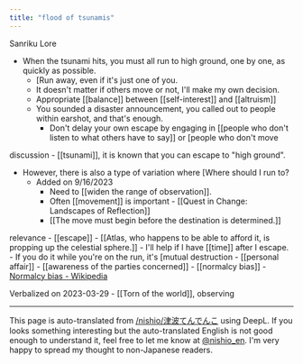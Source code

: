 ```yaml
---
title: "flood of tsunamis"
---
```


Sanriku Lore
- When the tsunami hits, you must all run to high ground, one by one, as quickly as possible.
    - [Run away, even if it's just one of you.
    - It doesn't matter if others move or not, I'll make my own decision.
    - Appropriate [[balance]] between [[self-interest]] and [[altruism]]
    - You sounded a disaster announcement, you called out to people within earshot, and that's enough.
        - Don't delay your own escape by engaging in [[people who don't listen to what others have to say]] or [people who don't move


discussion
    - [[tsunami]], it is known that you can escape to "high ground".
- However, there is also a type of variation where [Where should I run to?
    - Added on 9/16/2023
        - Need to [[widen the range of observation]].
        - Often [[movement]] is important
                - [[Quest in Change: Landscapes of Reflection]]
        - [[The move must begin before the destination is determined.]]

relevance
    - [[escape]]
    - [[Atlas, who happens to be able to afford it, is propping up the celestial sphere.]]
    - I'll help if I have [[time]] after I escape.
    - If you do it while you're on the run, it's [mutual destruction
    - [[personal affair]]
        - [[awareness of the parties concerned]]
    - [[normalcy bias]]
    - [Normalcy bias - Wikipedia](https://ja.wikipedia.org/wiki/%E6%AD%A3%E5%B8%B8%E6%80%A7%E3%83%90%E3%82%A4%E3%82%A2%E3%82%B9)

Verbalized on 2023-03-29
    - [[Torn of the world]], observing

---
This page is auto-translated from [/nishio/津波てんでんこ](https://scrapbox.io/nishio/津波てんでんこ) using DeepL. If you looks something interesting but the auto-translated English is not good enough to understand it, feel free to let me know at [@nishio_en](https://twitter.com/nishio_en). I'm very happy to spread my thought to non-Japanese readers.